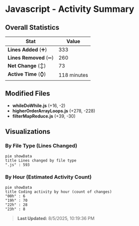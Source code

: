 # Javascript - Activity Summary 

## Overall Statistics

| Stat                   | Value                                                             |
| ---------------------- | ----------------------------------------------------------------- |
| **Lines Added** (➕)   | 333                                          |
| **Lines Removed** (➖) | 260                                        |
| **Net Change** (↕)    | 73                |
| **Active Time** (⌚)   | 118 minutes |


## Modified Files
- **whileDoWhile.js** (+16, -2)
- **higherOrderArrayLoops.js** (+278, -228)
- **filterMapReduce.js** (+39, -30)

## Visualizations

### By File Type (Lines Changed)

```mermaid
pie showData
title Lines changed by file type
".js" : 593
```

### By Hour (Estimated Activity Count)

```mermaid
pie showData
title Coding activity by hour (count of changes)
"00h" : 6
"19h" : 70
"22h" : 28
"23h" : 8
```


> **Last Updated:** 8/5/2025, 10:19:36 PM
